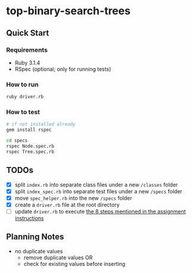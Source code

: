 # top-binary-search-trees

## Quick Start

### Requirements

- Ruby 3.1.4
- RSpec (optional; only for running tests)

### How to run

```bash
ruby driver.rb
```

### How to test

```bash
# if not installed already
gem install rspec

cd specs
rspec Node.spec.rb
rspec Tree.spec.rb
```

## TODOs

- [x] split `index.rb` into separate class files under a new `/classes` folder
- [x] split `index_spec.rb` into separate test files under a new `/specs` folder
- [x] move `spec_helper.rb` into the new `/specs` folder
- [x] create a `driver.rb` file at the root directory
- [ ] update `driver.rb` to execute [the 8 steps mentioned in the assignment instructions](https://www.theodinproject.com/lessons/ruby-binary-search-trees#tie-it-all-together)

## Planning Notes

- no duplicate values
  - remove duplicate values OR
  - check for existing values before inserting
